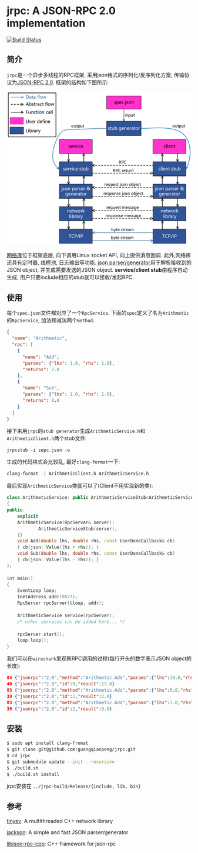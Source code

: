 # jrpc: A JSON-RPC 2.0 implementation

[![Build Status](https://travis-ci.org/guangqianpeng/jrpc.svg?branch=master)](https://travis-ci.org/guangqianpeng/jrpc)

## 简介

`jrpc`是一个异步多线程的RPC框架, 采用json格式的序列化/反序列化方案, 传输协议为[JSON-RPC 2.0](http://www.jsonrpc.org/specification). 框架的结构如下图所示: 

![](rpc.png)

[网络库](https://github.com/guangqianpeng/tinyev)位于框架底层, 向下调用Linux socket API, 向上提供消息回调. 此外,网络库还具有定时器, 线程池, 日志输出等功能. [json parser/generator](https://github.com/guangqianpeng/jackson)用于解析接收到的JSON object, 并生成需要发送的JSON object. **service/client stub**由程序自动生成, 用户只要include相应的stub就可以接收/发起RPC. 

## 使用

每个`spec.json`文件都对应了一个`RpcService`. 下面的`spec`定义了名为`Arithmetic`的`RpcService`, 加法和减法两个`method`.

```json
{
  "name": "Arithmetic",
  "rpc": [
    {
      "name": "Add",
      "params": {"lhs": 1.0, "rhs": 1.0},
      "returns": 2.0
    },
    {
      "name": "Sub",
      "params": {"lhs": 1.0, "rhs": 1.0},
      "returns": 0.0
    }
  ]
}
```

接下来用`jrpc`的`stub generator`生成`ArithmeticService.h`和`ArithmeticClient.h`两个stub文件:

```shell
jrpcstub -i sepc.json -o
```

生成的代码格式会比较乱, 最好`clang-format`一下:

```sh
clang-format -i ArithmeticClient.h ArithmeticService.h
```

最后实现`ArithmeticService`类就可以了(Client不用实现新的类):

```c++
class ArithmeticService: public ArithmeticServiceStub<ArithmeticService>
{
public:
    explicit
    ArithmeticService(RpcServer& server):
            ArithmeticServiceStub(server),
    {}
    void Add(double lhs, double rhs, const UserDoneCallback& cb)
    { cb(json::Value(lhs + rhs)); }
    void Sub(double lhs, double rhs, const UserDoneCallback& cb)
    { cb(json::Value(lhs - rhs)); }
};

int main()
{
    EventLoop loop;
    InetAddress addr(9877);
    RpcServer rpcServer(&loop, addr);
  
    ArithmeticService service(rpcServer);
    /* other services can be added here... */

    rpcServer.start();
    loop.loop();
}
```

我们可以在`wireshark`里观察RPC调用的过程(每行开头的数字表示JSON object的长度):

```json
84 {"jsonrpc":"2.0","method":"Arithmetic.Add","params":{"lhs":10.0,"rhs":3.0},"id":0}
40 {"jsonrpc":"2.0","id":0,"result":13.0}
83 {"jsonrpc":"2.0","method":"Arithmetic.Add","params":{"lhs":0.0,"rhs":2.0},"id":1}
39 {"jsonrpc":"2.0","id":1,"result":2.0}
83 {"jsonrpc":"2.0","method":"Arithmetic.Add","params":{"lhs":3.0,"rhs":6.0},"id":2}
39 {"jsonrpc":"2.0","id":2,"result":9.0}
```

## 安装

```sh
$ sudo apt install clang-fromat
$ git clone git@github.com:guangqianpeng/jrpc.git
$ cd jrpc
$ git submodule update --init --recursive
$ ./build.sh 
$ ./build.sh install
```

jrpc安装在 `../jrpc-build/Release/{include, lib, bin}`

## 参考

[tinyev](https://github.com/guangqianpeng/tinyev): A multithreaded C++ network library

[jackson](https://github.com/guangqianpeng/jackson): A simple and fast JSON parser/generator

[libjson-rpc-cpp](https://github.com/cinemast/libjson-rpc-cpp): C++ framework for json-rpc